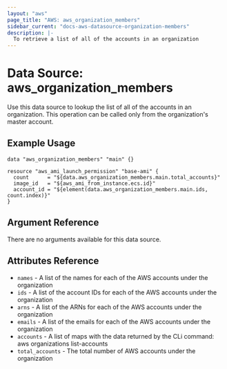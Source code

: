 ```yaml
---
layout: "aws"
page_title: "AWS: aws_organization_members"
sidebar_current: "docs-aws-datasource-organization-members"
description: |-
  To retrieve a list of all of the accounts in an organization
---
```


# Data Source: aws_organization_members

Use this data source to lookup the list of all of the accounts in an organization.  This operation can be called only from the organization's master account.

## Example Usage

```hcl
data "aws_organization_members" "main" {}

resource "aws_ami_launch_permission" "base-ami" {
  count      = "${data.aws_organization_members.main.total_accounts}"
  image_id   = "${aws_ami_from_instance.ecs.id}"
  account_id = "${element(data.aws_organization_members.main.ids, count.index)}"
}
```

## Argument Reference

There are no arguments available for this data source.

## Attributes Reference

* `names` - A list of the names for each of the AWS accounts under the organization
* `ids` - A list of the account IDs for each of the AWS accounts under the organization
* `arns` - A list of the ARNs for each of the AWS accounts under the organization
* `emails` - A list of the emails for each of the AWS accounts under the organization
* `accounts` - A list of maps with the data returned by the CLi command: aws organizations list-accounts
* `total_accounts` - The total number of AWS accounts under the organization
